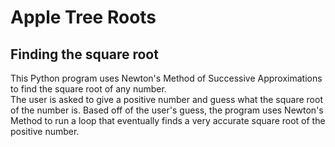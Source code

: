 # Apple Tree Roots

## Finding the square root

This Python program uses Newton's Method of Successive Approximations to find the square root of any number.  
The user is asked to give a positive number and guess what the square root of the number is.  Based off of the user's guess, the program uses Newton's Method to run a loop that eventually finds a very accurate square root of the positive number.
